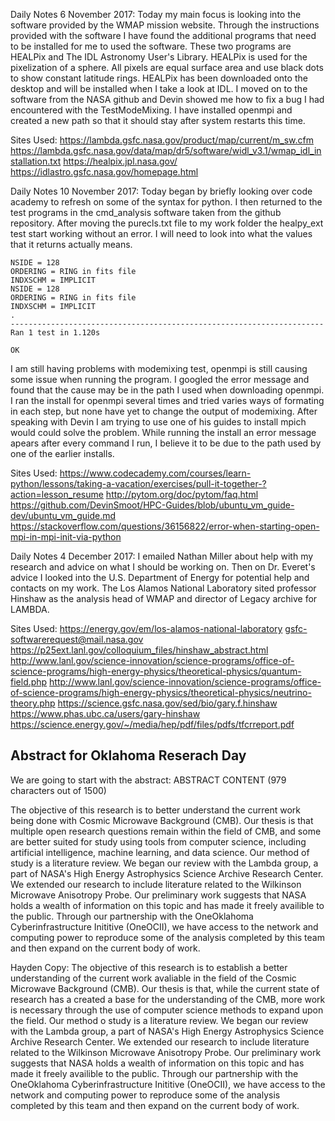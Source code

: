 Daily Notes 6 November 2017:
Today my main focus is looking into the software provided by the WMAP mission
website. Through the instructions provided with the software I have found the
additional programs that need to be installed for me to used the software. These
two programs are HEALPix and The IDL Astronomy User's Library. HEALPix is used
for the pixelization of a sphere. All pixels are equal surface area and use black dots to
show constant latitude rings. HEALPix has been downloaded onto the desktop and
will be installed when I take a look at IDL. I moved on to the software from the NASA github
and Devin showed me how to fix a bug I had encountered with the TestModeMixing.
I have installed openmpi and created a new path so that it should stay after system
restarts this time.

Sites Used:
https://lambda.gsfc.nasa.gov/product/map/current/m_sw.cfm
https://lambda.gsfc.nasa.gov/data/map/dr5/software/widl_v3.1/wmap_idl_installation.txt
https://healpix.jpl.nasa.gov/
https://idlastro.gsfc.nasa.gov/homepage.html

Daily Notes 10 November 2017:
Today began by briefly looking over code academy to refresh on some of the syntax for
python. I then returned to the test programs in the cmd_analysis software taken from
the github repository. After moving the purecls.txt file to my work folder the healpy_ext test
start working without an error. I will need to look into what the values that it returns actually
means.
```
NSIDE = 128
ORDERING = RING in fits file
INDXSCHM = IMPLICIT
NSIDE = 128
ORDERING = RING in fits file
INDXSCHM = IMPLICIT
.
----------------------------------------------------------------------
Ran 1 test in 1.120s

OK
```
I am still having problems with modemixing test, openmpi is still causing some issue when
running the program. I googled the error message and found that the cause may be in the
path I used when downloading openmpi. I ran the install for openmpi several times and tried
varies ways of formating in each step, but none have yet to change the output of modemixing.
After speaking with Devin I am trying to use one of his guides to install mpich would
could solve the problem. While running the install an error message apears after every command
I run, I believe it to be due to the path used by one of the earlier installs.

Sites Used:
https://www.codecademy.com/courses/learn-python/lessons/taking-a-vacation/exercises/pull-it-together-?action=lesson_resume
http://pytom.org/doc/pytom/faq.html
https://github.com/DevinSmoot/HPC-Guides/blob/ubuntu_vm_guide-dev/ubuntu_vm_guide.md
https://stackoverflow.com/questions/36156822/error-when-starting-open-mpi-in-mpi-init-via-python

Daily Notes 4 December 2017:
I emailed Nathan Miller about help with my research and advice on what I should be
working on. Then on Dr. Everet's advice I looked into the U.S. Department of Energy
for potential help and contacts on my work. The Los Alamos National Laboratory
sited professor Hinshaw as the analysis head of WMAP and director of Legacy archive for
LAMBDA.

Sites Used:
https://energy.gov/em/los-alamos-national-laboratory
gsfc-softwarerequest@mail.nasa.gov
https://p25ext.lanl.gov/colloquium_files/hinshaw_abstract.html
http://www.lanl.gov/science-innovation/science-programs/office-of-science-programs/high-energy-physics/theoretical-physics/quantum-field.php
http://www.lanl.gov/science-innovation/science-programs/office-of-science-programs/high-energy-physics/theoretical-physics/neutrino-theory.php
https://science.gsfc.nasa.gov/sed/bio/gary.f.hinshaw
https://www.phas.ubc.ca/users/gary-hinshaw
https://science.energy.gov/~/media/hep/pdf/files/pdfs/tfcrreport.pdf



## Abstract for Oklahoma Reserach Day
We are going to start with the abstract:
ABSTRACT CONTENT (979 characters out of 1500)

The objective of this research is to better understand the current work being done with Cosmic Microwave Background (CMB).
Our thesis is that multiple open research questions remain within the field of CMB, and some are better suited for study using tools from computer science, including artificial intelligence, machine learning, and data science.
Our method of study is a literature review. We began our review with the Lambda group, a part of NASA's High Energy Astrophysics Science Archive Research Center. We extended our research to include literature related to the Wilkinson Microwave Anisotropy Probe. 
Our preliminary work suggests that NASA holds a wealth of information on this topic and has made it freely availible to the public. Through our partnership with the OneOklahoma Cyberinfrastructure Inititive (OneOCII), we have access to the network and computing power to reproduce some of the analysis completed by this team and then expand on the current body of work.

 
Hayden Copy:
The objective of this research is to establish a better understanding of the current work avaliable in the field of the Cosmic Microwave Background (CMB). Our thesis is that, while the current state of research has a created a base for the understanding of the CMB, more work is necessary through the use of computer science methods to expand upon the field. Our method o study is a literature review. We began our review with the Lambda group, a part of NASA's High Energy Astrophysics Science Archive Research Center. We extended our research to include literature related to the Wilkinson Microwave Anisotropy Probe. Our preliminary work suggests that NASA holds a wealth of information on this topic and has made it freely availible to the public. Through our partnership with the OneOklahoma Cyberinfrastructure Inititive (OneOCII), we have access to the network and computing power to reproduce some of the analysis completed by this team and then expand on the current body of work.


